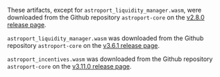These artifacts, except for `astroport_liquidity_manager.wasm`, were downloaded from the Github repository `astroport-core` on the [v2.8.0 release page](https://github.com/astroport-fi/astroport-core/releases/tag/v2.8.0).

`astroport_liquidity_manager.wasm` was downloaded from the Github repository `astroport-core` on the [v3.6.1 release page](https://github.com/astroport-fi/astroport-core/releases/tag/v3.6.1).

`astroport_incentives.wasm` was downloaded from the Github repository `astroport-core` on the [v3.11.0 release page](https://github.com/astroport-fi/astroport-core/releases/tag/v3.11.0).
